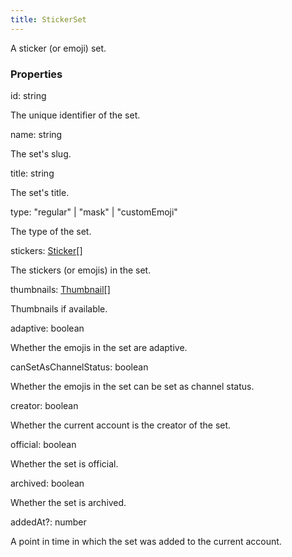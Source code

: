 ```yaml
---
title: StickerSet
---
```


A sticker (or emoji) set.

### Properties

<div class="flex flex-col gap-3"><div><div class="flex gap-2"><div class="font-mono p" id="p_id" data-anchor><span class="font-bold">id</span><span class="opacity-50">:</span> <span>string</span></div></div><div class="pl-3"><div class="no-margin">

The unique identifier of the set.

</div></div></div><div><div class="flex gap-2"><div class="font-mono p" id="p_name" data-anchor><span class="font-bold">name</span><span class="opacity-50">:</span> <span>string</span></div></div><div class="pl-3"><div class="no-margin">

The set's slug.

</div></div></div><div><div class="flex gap-2"><div class="font-mono p" id="p_title" data-anchor><span class="font-bold">title</span><span class="opacity-50">:</span> <span>string</span></div></div><div class="pl-3"><div class="no-margin">

The set's title.

</div></div></div><div><div class="flex gap-2"><div class="font-mono p" id="p_type" data-anchor><span class="font-bold">type</span><span class="opacity-50">:</span> <span>&quot;regular&quot;</span> <span class="opacity-50">|</span> <span>&quot;mask&quot;</span> <span class="opacity-50">|</span> <span>&quot;customEmoji&quot;</span></div></div><div class="pl-3"><div class="no-margin">

The type of the set.

</div></div></div><div><div class="flex gap-2"><div class="font-mono p" id="p_stickers" data-anchor><span class="font-bold">stickers</span><span class="opacity-50">:</span> <a href="/gh/types/sticker"  >Sticker</a><span class="opacity-50">[]</span></div></div><div class="pl-3"><div class="no-margin">

The stickers (or emojis) in the set.

</div></div></div><div><div class="flex gap-2"><div class="font-mono p" id="p_thumbnails" data-anchor><span class="font-bold">thumbnails</span><span class="opacity-50">:</span> <a href="/gh/types/thumbnail"  >Thumbnail</a><span class="opacity-50">[]</span></div></div><div class="pl-3"><div class="no-margin">

Thumbnails if available.

</div></div></div><div><div class="flex gap-2"><div class="font-mono p" id="p_adaptive" data-anchor><span class="font-bold">adaptive</span><span class="opacity-50">:</span> <span>boolean</span></div></div><div class="pl-3"><div class="no-margin">

Whether the emojis in the set are adaptive.

</div></div></div><div><div class="flex gap-2"><div class="font-mono p" id="p_canSetAsChannelStatus" data-anchor><span class="font-bold">canSetAsChannelStatus</span><span class="opacity-50">:</span> <span>boolean</span></div></div><div class="pl-3"><div class="no-margin">

Whether the emojis in the set can be set as channel status.

</div></div></div><div><div class="flex gap-2"><div class="font-mono p" id="p_creator" data-anchor><span class="font-bold">creator</span><span class="opacity-50">:</span> <span>boolean</span></div></div><div class="pl-3"><div class="no-margin">

Whether the current account is the creator of the set.

</div></div></div><div><div class="flex gap-2"><div class="font-mono p" id="p_official" data-anchor><span class="font-bold">official</span><span class="opacity-50">:</span> <span>boolean</span></div></div><div class="pl-3"><div class="no-margin">

Whether the set is official.

</div></div></div><div><div class="flex gap-2"><div class="font-mono p" id="p_archived" data-anchor><span class="font-bold">archived</span><span class="opacity-50">:</span> <span>boolean</span></div></div><div class="pl-3"><div class="no-margin">

Whether the set is archived.

</div></div></div><div><div class="flex gap-2"><div class="font-mono p" id="p_addedAt" data-anchor><span class="font-bold">addedAt</span><span class="opacity-50"><span title="Optional" class="cursor-help">?</span>:</span> <span>number</span></div></div><div class="pl-3"><div class="no-margin">

A point in time in which the set was added to the current account.

</div></div></div></div>


